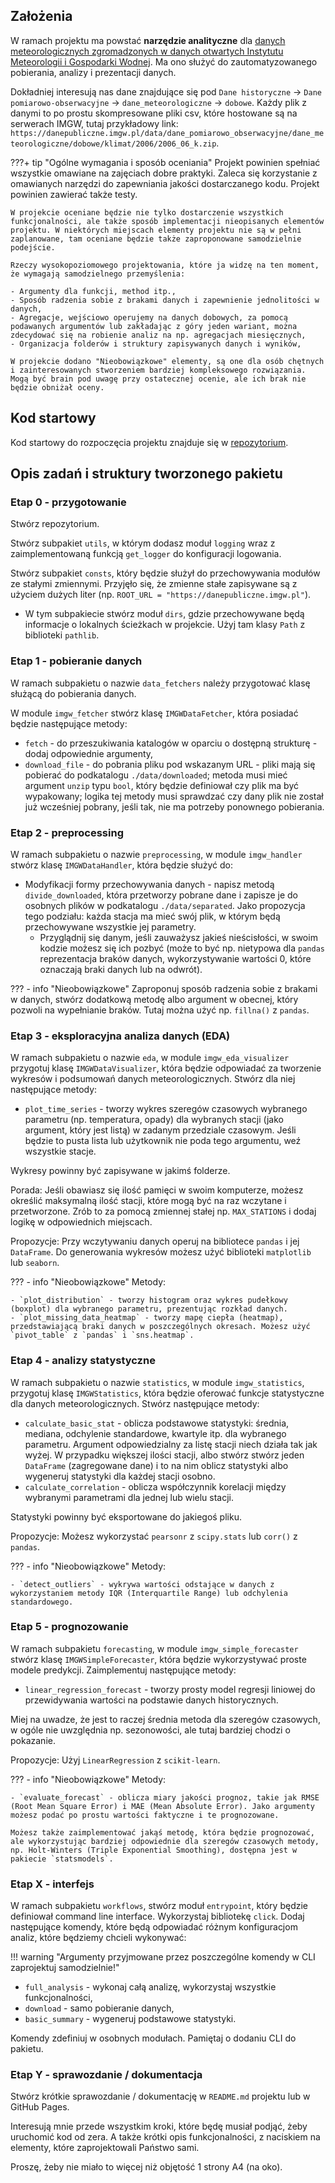 ## Założenia

W ramach projektu ma powstać **narzędzie analityczne** dla [danych meteorologicznych zgromadzonych w danych otwartych Instytutu Meteorologii i Gospodarki Wodnej](https://danepubliczne.imgw.pl/). Ma ono służyć do zautomatyzowanego pobierania, analizy i prezentacji danych.

Dokładniej interesują nas dane znajdujące się pod `Dane historyczne` -> `Dane pomiarowo-obserwacyjne` -> `dane_meteorologiczne` -> `dobowe`. Każdy plik z danymi to po prostu skompresowane pliki csv, które hostowane są na serwerach IMGW, tutaj przykładowy link: `https://danepubliczne.imgw.pl/data/dane_pomiarowo_obserwacyjne/dane_meteorologiczne/dobowe/klimat/2006/2006_06_k.zip`.

???+ tip "Ogólne wymagania i sposób oceniania"
    Projekt powinien spełniać wszystkie omawiane na zajęciach dobre praktyki. Zaleca się korzystanie z omawianych narzędzi do zapewniania jakości dostarczanego kodu. Projekt powinien zawierać także testy.

    W projekcie oceniane będzie nie tylko dostarczenie wszystkich funkcjonalności, ale także sposób implementacji nieopisanych elementów projektu. W niektórych miejscach elementy projektu nie są w pełni zaplanowane, tam oceniane będzie także zaproponowane samodzielnie podejście.

    Rzeczy wysokopoziomowego projektowania, które ja widzę na ten moment, że wymagają samodzielnego przemyślenia:

    - Argumenty dla funkcji, method itp.,
    - Sposób radzenia sobie z brakami danych i zapewnienie jednolitości w danych,
    - Agregacje, wejściowo operujemy na danych dobowych, za pomocą podawanych argumentów lub zakładając z góry jeden wariant, można zdecydować się na robienie analiz na np. agregacjach miesięcznych,
    - Organizacja folderów i struktury zapisywanych danych i wyników,

    W projekcie dodano "Nieobowiązkowe" elementy, są one dla osób chętnych i zainteresowanych stworzeniem bardziej kompleksowego rozwiązania. Mogą być brain pod uwagę przy ostatecznej ocenie, ale ich brak nie będzie obniżał oceny.

## Kod startowy

Kod startowy do rozpoczęcia projektu znajduje się w [repozytorium](https://github.com/agh-geoinf/python-1-project).

## Opis zadań i struktury tworzonego pakietu

### Etap 0 - przygotowanie

Stwórz repozytorium.

Stwórz subpakiet `utils`, w którym dodasz moduł `logging` wraz z zaimplementowaną funkcją `get_logger` do konfiguracji logowania.

Stwórz subpakiet `consts`, który będzie służył do przechowywania modułów ze stałymi zmiennymi. Przyjęło się, że zmienne stałe zapisywane są z użyciem dużych liter (np. `ROOT_URL = "https://danepubliczne.imgw.pl"`).

- W tym subpakiecie stwórz moduł `dirs`, gdzie przechowywane będą informacje o lokalnych ścieżkach w projekcie. Użyj tam klasy `Path` z biblioteki `pathlib`.

### Etap 1 - pobieranie danych

W ramach subpakietu o nazwie `data_fetchers` należy przygotować klasę służącą do pobierania danych.

W module `imgw_fetcher` stwórz klasę `IMGWDataFetcher`, która posiadać będzie następujące metody:

- `fetch` - do przeszukiwania katalogów w oparciu o dostępną strukturę - dodaj odpowiednie argumenty,
- `download_file` - do pobrania pliku pod wskazanym URL - pliki mają się pobierać do podkatalogu `./data/downloaded`; metoda musi mieć argument `unzip` typu `bool`, który będzie definiował czy plik ma być wypakowany; logika tej metody musi sprawdzać czy dany plik nie został już wcześniej pobrany, jeśli tak, nie ma potrzeby ponownego pobierania.

### Etap 2 - preprocessing

W ramach subpakietu o nazwie `preprocessing`, w module `imgw_handler` stwórz klasę `IMGWDataHandler`, która będzie służyć do:

- Modyfikacji formy przechowywania danych - napisz metodą `divide_downloaded`, która przetworzy pobrane dane i zapisze je do osobnych plików w podkatalogu `./data/separated`. Jako propozycja tego podziału: każda stacja ma mieć swój plik, w którym będą przechowywane wszystkie jej parametry.
    - Przyglądnij się danym, jeśli zauważysz jakieś nieścisłości, w swoim kodzie możesz się ich pozbyć (może to być np. nietypowa dla `pandas` reprezentacja braków danych, wykorzystywanie wartości 0, które oznaczają braki danych lub na odwrót).

??? - info "Nieobowiązkowe"
    Zaproponuj sposób radzenia sobie z brakami w danych, stwórz dodatkową metodę albo argument w obecnej, który pozwoli na wypełnianie braków. Tutaj można użyć np. `fillna()` z `pandas`.

### Etap 3 - eksploracyjna analiza danych (EDA)

W ramach subpakietu o nazwie `eda`, w module `imgw_eda_visualizer` przygotuj klasę `IMGWDataVisualizer`, która będzie odpowiadać za tworzenie wykresów i podsumowań danych meteorologicznych. Stwórz dla niej następujące metody:

- `plot_time_series` - tworzy wykres szeregów czasowych wybranego parametru (np. temperatura, opady) dla wybranych stacji (jako argument, który jest listą) w zadanym przedziale czasowym. Jeśli będzie to pusta lista lub użytkownik nie poda tego argumentu, weź wszystkie stacje.

Wykresy powinny być zapisywane w jakimś folderze.

Porada: Jeśli obawiasz się ilość pamięci w swoim komputerze, możesz określić maksymalną ilość stacji, które mogą być na raz wczytane i przetworzone. Zrób to za pomocą zmiennej stałej np. `MAX_STATIONS` i dodaj logikę w odpowiednich miejscach.

Propozycje: Przy wczytywaniu danych operuj na bibliotece `pandas` i jej `DataFrame`. Do generowania wykresów możesz użyć biblioteki `matplotlib` lub `seaborn`.

??? - info "Nieobowiązkowe"
    Metody:

    - `plot_distribution` - tworzy histogram oraz wykres pudełkowy (boxplot) dla wybranego parametru, prezentując rozkład danych.
    - `plot_missing_data_heatmap` - tworzy mapę ciepła (heatmap), przedstawiającą braki danych w poszczególnych okresach. Możesz użyć `pivot_table` z `pandas` i `sns.heatmap`.

### Etap 4 - analizy statystyczne

W ramach subpakietu o nazwie `statistics`, w module `imgw_statistics`, przygotuj klasę `IMGWStatistics`, która będzie oferować funkcje statystyczne dla danych meteorologicznych. Stwórz następujące metody:

- `calculate_basic_stat` - oblicza podstawowe statystyki: średnia, mediana, odchylenie standardowe, kwartyle itp. dla wybranego parametru. Argument odpowiedzialny za listę stacji niech działa tak jak wyżej. W przypadku większej ilości stacji, albo stwórz stwórz jeden `DataFrame` (zagregowane dane) i to na nim oblicz statystyki albo wygeneruj statystyki dla każdej stacji osobno.
- `calculate_correlation` - oblicza współczynnik korelacji między wybranymi parametrami dla jednej lub wielu stacji.

Statystyki powinny być eksportowane do jakiegoś pliku.

Propozycje: Możesz wykorzystać `pearsonr` z `scipy.stats` lub `corr()` z `pandas`.

??? - info "Nieobowiązkowe"
    Metody:

    - `detect_outliers` - wykrywa wartości odstające w danych z wykorzystaniem metody IQR (Interquartile Range) lub odchylenia standardowego.

### Etap 5 - prognozowanie

W ramach subpakietu `forecasting`, w module `imgw_simple_forecaster` stwórz klasę `IMGWSimpleForecaster`, która będzie wykorzystywać proste modele predykcji. Zaimplementuj następujące metody:

- `linear_regression_forecast` - tworzy prosty model regresji liniowej do przewidywania wartości na podstawie danych historycznych.

Miej na uwadze, że jest to raczej średnia metoda dla szeregów czasowych, w ogóle nie uwzględnia np. sezonowości, ale tutaj bardziej chodzi o pokazanie.

Propozycje: Użyj `LinearRegression` z `scikit-learn`.

??? - info "Nieobowiązkowe"
    Metody:

    - `evaluate_forecast` - oblicza miary jakości prognoz, takie jak RMSE (Root Mean Square Error) i MAE (Mean Absolute Error). Jako argumenty możesz podać po prostu wartości faktyczne i te prognozowane.

    Możesz także zaimplementować jakąś metodę, która będzie prognozować, ale wykorzystując bardziej odpowiednie dla szeregów czasowych metody, np. Holt-Winters (Triple Exponential Smoothing), dostępna jest w pakiecie `statsmodels`.

### Etap X - interfejs

W ramach subpakietu `workflows`, stwórz moduł `entrypoint`, który będzie definiował command line interface. Wykorzystaj bibliotekę `click`. Dodaj następujące komendy, które będą odpowiadać różnym konfiguracjom analiz, które będziemy chcieli wykonywać:

!!! warning  "Argumenty przyjmowane przez poszczególne komendy w CLI zaprojektuj samodzielnie!"

- `full_analysis` - wykonaj całą analizę, wykorzystaj wszystkie funkcjonalności,
- `download` - samo pobieranie danych,
- `basic_summary` - wygeneruj podstawowe statystyki.

Komendy zdefiniuj w osobnych modułach. Pamiętaj o dodaniu CLI do pakietu.

### Etap Y - sprawozdanie / dokumentacja

Stwórz krótkie sprawozdanie / dokumentację w `README.md` projektu lub w GitHub Pages.

Interesują mnie przede wszystkim kroki, które będę musiał podjąć, żeby uruchomić kod od zera. A także krótki opis funkcjonalności, z naciskiem na elementy, które zaprojektowali Państwo sami.

Proszę, żeby nie miało to więcej niż objętość 1 strony A4 (na oko).
